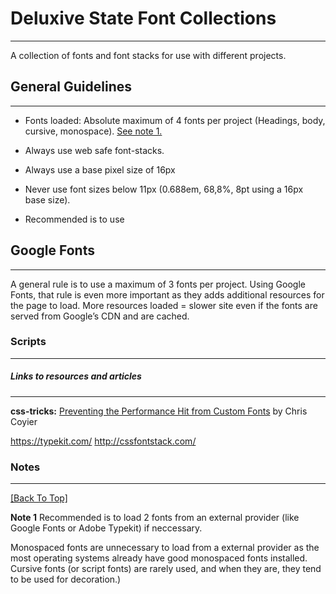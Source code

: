 # Deluxive State Font Collections 
---

A collection of fonts and font stacks for use with different projects.

## General Guidelines 
---
* Fonts loaded: Absolute maximum of 4 fonts per project (Headings, body, cursive, monospace). [See note 1.](#notes)

- Always use web safe font-stacks.

- Always use a base pixel size of 16px

- Never use font sizes below 11px (0.688em, 68,8%, 8pt using a 16px base size).

- Recommended is to use 



## Google Fonts 
---

A general rule is to use a maximum of 3 fonts per project. Using Google Fonts, that rule is even more important as they adds additional resources for the page to load. More resources loaded = slower site even if the fonts are served from Google’s CDN and are cached.


### Scripts
---


##### Links to resources and articles
---

**css-tricks:** [Preventing the Performance Hit from Custom Fonts](http://css-tricks.com/preventing-the-performance-hit-from-custom-fonts/) by Chris Coyier

https://typekit.com/
http://cssfontstack.com/

### Notes
---
[[Back To Top]](#general-guidelines)

 **Note 1** Recommended is to load 2 fonts from an external provider (like Google Fonts or Adobe Typekit) if neccessary. 

 Monospaced fonts are unnecessary to load from a external provider as the most operating systems already have good monospaced fonts installed. Cursive fonts (or script fonts) are rarely used, and when they are, they tend to be used for decoration.)

